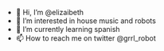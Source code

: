 - 👋 Hi, I’m @elizaibeth
- 👀 I’m interested in house music and robots
- 🌱 I’m currently learning spanish
- 📫 How to reach me on twitter @grrl_robot

<!---
elizaibeth/elizaibeth is a ✨ special ✨ repository because its `README.md` (this file) appears on your GitHub profile.
You can click the Preview link to take a look at your changes.
--->
